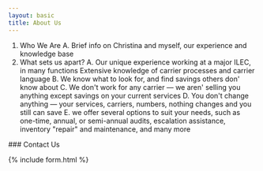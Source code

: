 ```yaml
---
layout: basic
title: About Us
---
```


1. Who We Are
        A. Brief info on Christina and myself, our experience and knowledge base
2. What sets us apart?
        A. Our unique experience working at a major ILEC, in many functions Extensive knowledge of carrier processes and carrier language
        B. We know what to look for, and find savings others don' know about
        C. We don't work for any carrier &mdash; we aren' selling you anything except savings on your current services
        D. You don't change anything &mdash; your services, carriers, numbers, nothing changes and you still can save
        E. we offer several options to suit your needs, such as one-time, annual, or semi-annual audits, escalation assistance, inventory "repair" and maintenance, and many more


<a name="contact"/>
### Contact Us

{% include form.html %}

